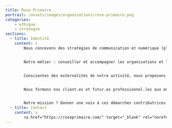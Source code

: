 ```yaml
---
title: Rose Primaire
portrait: /assets/images/organizations/rose-primaire.png
categories:
    - ethique
    - strategie
sections:
  - title: Identité
    content: >
        Nous concevons des stratégies de communication et numérique (plus) responsables.


        Notre métier : conseiller et accompagner les organisations et les territoires pour construire, communiquer et activer leur stratégie RSE et leur transition sociale et environnementale.


        Conscientes des externalités de notre activité, nous proposons une communication sobre, inclusive et accessible qui vise aussi à recréer la confiance des publics.


        Nous formons nos client.es et futur.es professionnel.les aux enjeux d’une communication et d’un numérique responsables, pour des choix éclairés et une autonomie d’action.


        Notre mission ? Donner une voix à ces démarches contributrices et accélérer le changement.
  - title: Contact
    content: >
        <a href="https://roseprimaire.com/" target="_blank" rel="noreferrer">Site</a>
---
```

